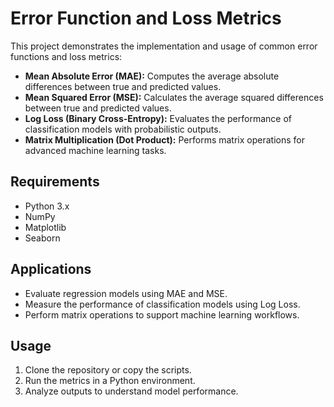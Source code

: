 # Error Function and Loss Metrics

This project demonstrates the implementation and usage of common error functions and loss metrics:

- **Mean Absolute Error (MAE):** Computes the average absolute differences between true and predicted values.
- **Mean Squared Error (MSE):** Calculates the average squared differences between true and predicted values.
- **Log Loss (Binary Cross-Entropy):** Evaluates the performance of classification models with probabilistic outputs.
- **Matrix Multiplication (Dot Product):** Performs matrix operations for advanced machine learning tasks.

## **Requirements**
- Python 3.x
- NumPy
- Matplotlib
- Seaborn

## **Applications**
- Evaluate regression models using MAE and MSE.
- Measure the performance of classification models using Log Loss.
- Perform matrix operations to support machine learning workflows.

## **Usage**
1. Clone the repository or copy the scripts.
2. Run the metrics in a Python environment.
3. Analyze outputs to understand model performance.
